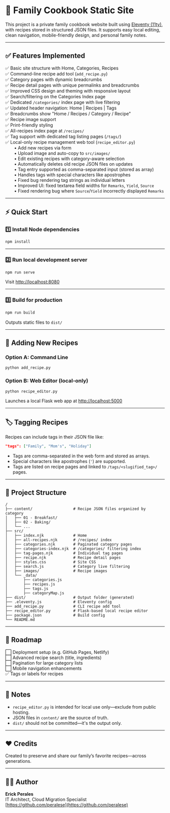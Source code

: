 # 📖 Family Cookbook Static Site

This project is a private family cookbook website built using [Eleventy (11ty)](https://www.11ty.dev/), with recipes stored in structured JSON files. It supports easy local editing, clean navigation, mobile-friendly design, and personal family notes.

---

## ✅ Features Implemented

✅ Basic site structure with Home, Categories, Recipes  
✅ Command-line recipe add tool (`add_recipe.py`)  
✅ Category pages with dynamic breadcrumbs  
✅ Recipe detail pages with unique permalinks and breadcrumbs  
✅ Improved CSS design and theming with responsive layout  
✅ Search/filtering on the Categories Index page  
✅ Dedicated `/categories/` index page with live filtering  
✅ Updated header navigation: Home | Recipes | Tags  
✅ Breadcrumbs show "Home / Recipes / Category / Recipe"  
✅ Recipe image support  
✅ Print-friendly styling  
✅ All-recipes index page at `/recipes/`  
✅ Tag support with dedicated tag listing pages (`/tags/`)  
✅ Local-only recipe management web tool (`recipe_editor.py`)  
  • Add new recipes via form  
  • Upload image and auto-copy to `src/images/`  
  • Edit existing recipes with category-aware selection  
  • Automatically deletes old recipe JSON files on updates  
  • Tag entry supported as comma-separated input (stored as array)  
  • Handles tags with special characters like apostrophes  
  • Fixed bug rendering tag strings as individual letters  
  • Improved UI: fixed textarea field widths for `Remarks`, `Yield`, `Source`  
  • Fixed rendering bug where `Source`/`Yield` incorrectly displayed `Remarks`

---

## ⚡ Quick Start

### 1️⃣ Install Node dependencies
```bash
npm install
```

---

### 2️⃣ Run local development server
```bash
npm run serve
```
Visit [http://localhost:8080](http://localhost:8080)

---

### 3️⃣ Build for production
```bash
npm run build
```
Outputs static files to `dist/`

---

## 🥣 Adding New Recipes

### Option A: Command Line
```bash
python add_recipe.py
```

### Option B: Web Editor (local-only)
```bash
python recipe_editor.py
```
Launches a local Flask web app at [http://localhost:5000](http://localhost:5000)

---

## 🏷️ Tagging Recipes

Recipes can include tags in their JSON file like:

```json
"tags": ["Family", "Mom's", "Holiday"]
```

- Tags are comma-separated in the web form and stored as arrays.
- Special characters like apostrophes (`'`) are supported.
- Tags are listed on recipe pages and linked to `/tags/<slugified_tag>/` pages.

---

## 📂 Project Structure

```
/
├── content/                  # Recipe JSON files organized by category
│   ├── 01 - Breakfast/
│   ├── 02 - Baking/
│   └── ...
├── src/
│   ├── index.njk             # Home
│   ├── all-recipes.njk       # /recipes/ index
│   ├── categories.njk        # Paginated category pages
│   ├── categories-index.njk  # /categories/ filtering index
│   ├── tag-pages.njk         # Individual tag pages
│   ├── recipe.njk            # Recipe detail pages
│   ├── styles.css            # Site CSS
│   ├── search.js             # Category live filtering
│   ├── images/               # Recipe images
│   └── _data/
│       ├── categories.js
│       ├── recipes.js
│       ├── tags.js
│       ├── categoryMap.js
├── dist/                     # Output folder (generated)
├── .eleventy.js              # Eleventy config
├── add_recipe.py             # CLI recipe add tool
├── recipe_editor.py          # Flask-based local recipe editor
├── package.json              # Build config
└── README.md
```

---

## 🚧 Roadmap

⬜ Deployment setup (e.g. GitHub Pages, Netlify)  
⬜ Advanced recipe search (title, ingredients)  
⬜ Pagination for large category lists  
⬜ Mobile navigation enhancements  
✅ Tags or labels for recipes

---

## 📌 Notes

- `recipe_editor.py` is intended for local use only—exclude from public hosting.
- JSON files in `content/` are the source of truth.
- `dist/` should not be committed—it's the output only.

---

## ❤️ Credits

Created to preserve and share our family’s favorite recipes—across generations.

---

## 👨‍💻 Author

**Erick Perales**  
IT Architect, Cloud Migration Specialist  
[https://github.com/peralese](https://github.com/peralese)




